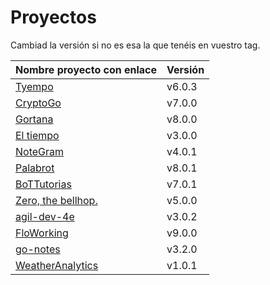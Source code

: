 # Proyectos

Cambiad la versión si no es esa la que tenéis en vuestro tag.

| Nombre proyecto con enlace                                              | Versión |
|-------------------------------------------------------------------------|---------|
| [Tyempo](https://github.com/Phyton-es-mi-typo/tyempo)                   | v6.0.3  |
| [CryptoGo](https://github.com/CriptoInfo/CryptoGo)                      | v7.0.0  |
| [Gortana](https://github.com/Pibes-GRX/Gortana)                         | v8.0.0  |
| [El tiempo](https://github.com/tddgrupo4/TDD-Grupo-4)                   | v3.0.0  |
| [NoteGram](https://github.com/NoteGramBot/NoteGram)                     | v4.0.1  |
| [Palabrot](https://github.com/ScalaBot-Team/PalaBrot)                   | v8.0.1  |
| [BoTTutorias](https://github.com/BoTTuros/BoTTutorias)                  | v7.0.1  |
|    [Zero, the bellhop.](https://github.com/monium/zero)                 | v5.0.0  |
|    [agil-dev-4e](https://github.com/Kobedinho/agil-dev-4e)              | v3.0.2  |
|    [FloWorking](https://github.com/PalomitaTeam/FloWorking)             | v9.0.0  |
|    [go-notes](https://github.com/Golang-EC/go-notes)                    | v3.2.0  |
| [WeatherAnalytics](https://github.com/crislinfrajo/WeatherAnalytics)    | v1.0.1  |
